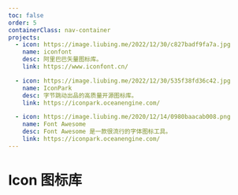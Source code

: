 ```yaml
---
toc: false
order: 5
containerClass: nav-container
projects:
  - icon: https://image.liubing.me/2022/12/30/c827badf9fa7a.jpg
    name: iconfont
    desc: 阿里巴巴矢量图标库。
    link: https://www.iconfont.cn/

  - icon: https://image.liubing.me/2022/12/30/535f38fd36c42.jpg
    name: IconPark
    desc: 字节跳动出品的高质量开源图标库。
    link: https://iconpark.oceanengine.com/

  - icon: https://image.liubing.me/2020/12/14/0980baacab008.png
    name: Font Awesome
    desc: Font Awesome 是一款很流行的字体图标工具。
    link: https://iconpark.oceanengine.com/
---
```


# Icon 图标库

<ProjectPanel />
